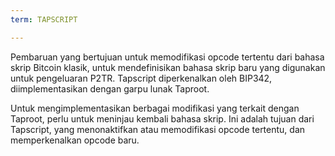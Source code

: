 ```yaml
---
term: TAPSCRIPT

---
```

Pembaruan yang bertujuan untuk memodifikasi opcode tertentu dari bahasa skrip Bitcoin klasik, untuk mendefinisikan bahasa skrip baru yang digunakan untuk pengeluaran P2TR. Tapscript diperkenalkan oleh BIP342, diimplementasikan dengan garpu lunak Taproot.

Untuk mengimplementasikan berbagai modifikasi yang terkait dengan Taproot, perlu untuk meninjau kembali bahasa skrip. Ini adalah tujuan dari Tapscript, yang menonaktifkan atau memodifikasi opcode tertentu, dan memperkenalkan opcode baru.
